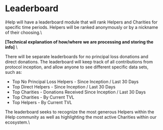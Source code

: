 # Leaderboard

iHelp will have a leaderboard module that will rank Helpers and Charities for specific time periods. Helpers will be ranked anonymously or by a nickname of their choosing.\


**\[Technical explanation of how/where we are processing and storing the info]** \


There will be separate leaderboards for no principal loss donations and direct donations. The leaderboard will keep track of all contributions from protocol inception, and allow anyone to see different specific data sets, such as:

* Top No Principal Loss Helpers - Since Inception / Last 30 Days
* Top Direct Helpers - Since Inception / Last 30 Days
* Top Charities -  Donations Received Since Inception / Last 30 Days
* Top Charities - By Current TVL
* Top Helpers - By Current TVL

The leaderboard seeks to recognize the most generous Helpers within the iHelp community as well as highlighting the most active Charities within our ecosystem.\


## &#x20;
